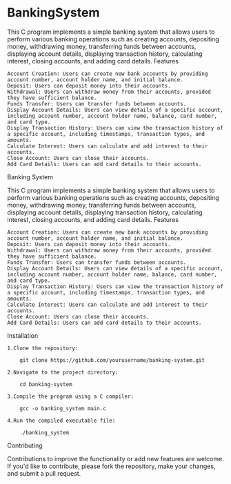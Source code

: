 # BankingSystem

This C program implements a simple banking system that allows users to perform various banking operations such as creating accounts, depositing money, withdrawing money, transferring funds between accounts, displaying account details, displaying transaction history, calculating interest, closing accounts, and adding card details.
Features

    Account Creation: Users can create new bank accounts by providing account number, account holder name, and initial balance.
    Deposit: Users can deposit money into their accounts.
    Withdrawal: Users can withdraw money from their accounts, provided they have sufficient balance.
    Funds Transfer: Users can transfer funds between accounts.
    Display Account Details: Users can view details of a specific account, including account number, account holder name, balance, card number, and card type.
    Display Transaction History: Users can view the transaction history of a specific account, including timestamps, transaction types, and amounts.
    Calculate Interest: Users can calculate and add interest to their accounts.
    Close Account: Users can close their accounts.
    Add Card Details: Users can add card details to their accounts.

Banking System

This C program implements a simple banking system that allows users to perform various banking operations such as creating accounts, depositing money, withdrawing money, transferring funds between accounts, displaying account details, displaying transaction history, calculating interest, closing accounts, and adding card details.
Features

    Account Creation: Users can create new bank accounts by providing account number, account holder name, and initial balance.
    Deposit: Users can deposit money into their accounts.
    Withdrawal: Users can withdraw money from their accounts, provided they have sufficient balance.
    Funds Transfer: Users can transfer funds between accounts.
    Display Account Details: Users can view details of a specific account, including account number, account holder name, balance, card number, and card type.
    Display Transaction History: Users can view the transaction history of a specific account, including timestamps, transaction types, and amounts.
    Calculate Interest: Users can calculate and add interest to their accounts.
    Close Account: Users can close their accounts.
    Add Card Details: Users can add card details to their accounts.

Installation

    1.Clone the repository:

        git clone https://github.com/yourusername/banking-system.git

    2.Navigate to the project directory:

        cd banking-system

    3.Compile the program using a C compiler:

        gcc -o banking_system main.c
    
    4.Run the compiled executable file:

        ./banking_system
Contributing

Contributions to improve the functionality or add new features are welcome. If you'd like to contribute, please fork the repository, make your changes, and submit a pull request.
